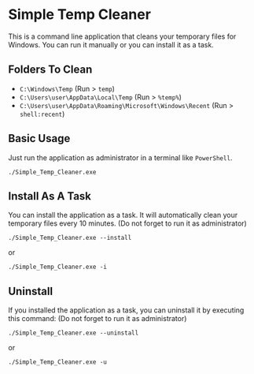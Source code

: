 # Simple Temp Cleaner

This is a command line application that cleans your temporary files for Windows. You can run it manually or you can install it as a task.

## Folders To Clean

-   `C:\Windows\Temp` (Run > `temp`)
-   `C:\Users\user\AppData\Local\Temp` (Run > `%temp%`)
-   `C:\Users\user\AppData\Roaming\Microsoft\Windows\Recent` (Run > `shell:recent`)

## Basic Usage

Just run the application as administrator in a terminal like `PowerShell`.

```
./Simple_Temp_Cleaner.exe
```

## Install As A Task

You can install the application as a task. It will automatically clean your temporary files every 10 minutes. (Do not forget to run it as administrator)

```
./Simple_Temp_Cleaner.exe --install
```

or

```
./Simple_Temp_Cleaner.exe -i
```

## Uninstall

If you installed the application as a task, you can uninstall it by executing this command: (Do not forget to run it as administrator)

```
./Simple_Temp_Cleaner.exe --uninstall
```

or

```
./Simple_Temp_Cleaner.exe -u
```
